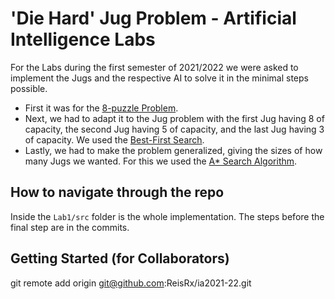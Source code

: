 # 'Die Hard' Jug Problem - Artificial Intelligence Labs

For the Labs during the first semester of 2021/2022 we were asked to implement the Jugs and the respective AI to solve it in the minimal steps possible.

+ First it was for the [8-puzzle Problem](https://github.com/topics/8-puzzle-problem). 
+ Next, we had to adapt it to the Jug problem with the first Jug having 8 of capacity, the second Jug having 5 of capacity, and the last Jug having 3 of capacity. We used the [Best-First Search](https://en.wikipedia.org/wiki/Best-first_search).
+ Lastly, we had to make the problem generalized, giving the sizes of how many Jugs we wanted. For this we used the [A* Search Algorithm](https://en.wikipedia.org/wiki/A*_search_algorithm).

## How to navigate through the repo

Inside the `Lab1/src` folder is the whole implementation. The steps before the final step are in the commits. 

## Getting Started (for Collaborators)

git remote add origin git@github.com:ReisRx/ia2021-22.git
